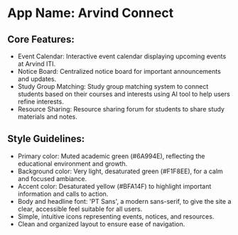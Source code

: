 # **App Name**: Arvind Connect

## Core Features:

- Event Calendar: Interactive event calendar displaying upcoming events at Arvind ITI.
- Notice Board: Centralized notice board for important announcements and updates.
- Study Group Matching: Study group matching system to connect students based on their courses and interests using AI tool to help users refine interests.
- Resource Sharing: Resource sharing forum for students to share study materials and notes.

## Style Guidelines:

- Primary color: Muted academic green (#6A994E), reflecting the educational environment and growth.
- Background color: Very light, desaturated green (#F1F8EE), for a calm and focused ambiance.
- Accent color: Desaturated yellow (#BFA14F) to highlight important information and calls to action. 
- Body and headline font: 'PT Sans', a modern sans-serif, to give the site a clear, accessible feel suitable for all users. 
- Simple, intuitive icons representing events, notices, and resources.
- Clean and organized layout to ensure ease of navigation.